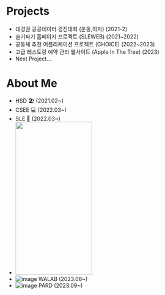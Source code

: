 # Projects
- 대경권 공공데이터 경진대회 (운동,하자) (2021-2)
- 슬기짜기 홈페이지 프로젝트 (SLEWEB) (2021~2022)
- 공동체 추천 어플리케이션 프로젝트 (CHOICE) (2022~2023)
- 고급 레스토랑 예약 관리 웹사이트 (Apple In The Tree) (2023)
- Next Project...

# About Me
- HSD 🏖 (2021.02~)
- CSEE 💻 (2022.03~)
- SLE 🐍 (2022.03~)
- <img src="https://github.com/Cocomong98/Cocomong98/assets/90203932/1eec0d28-d054-4e25-9907-20598c2690fd.png" width="200" height="400"/>
- ![image](https://github.com/Cocomong98/Cocomong98/assets/90203932/1eec0d28-d054-4e25-9907-20598c2690fd) WALAB (2023.06~)
- ![image](https://github.com/Cocomong98/Cocomong98/assets/90203932/b1156c18-47a5-4cef-aebc-c06851b02831) PARD (2023.09~)

<!---
Cocomong98/Cocomong98 is a ✨ special ✨ repository because its `README.md` (this file) appears on your GitHub profile.
You can click the Preview link to take a look at your changes.
--->
